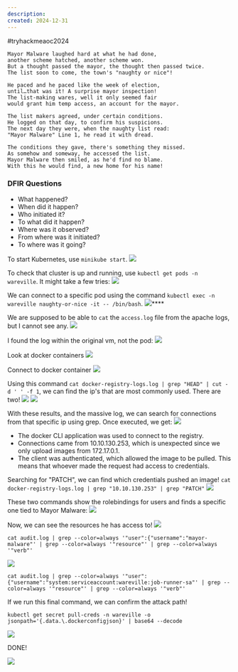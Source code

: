 ```yaml
---
description: 
created: 2024-12-31
---
```

#tryhackmeaoc2024
```
Mayor Malware laughed hard at what he had done,
another scheme hatched, another scheme won. 
But a thought passed the mayor, the thought then passed twice. 
The list soon to come, the town's "naughty or nice"!

He paced and he paced like the week of election, 
until…that was it! A surprise mayor inspection! 
The list-making wares, well it only seemed fair
would grant him temp access, an account for the mayor.

The list makers agreed, under certain conditions. 
He logged on that day, to confirm his suspicions.
The next day they were, when the naughty list read:
"Mayor Malware" Line 1, he read it with dread.

The conditions they gave, there's something they missed.
As somehow and someway, he accessed the list.
Mayor Malware then smiled, as he'd find no blame.
With this he would find, a new home for his name!
```

### DFIR Questions
- What happened?
- When did it happen?
- Who initiated it?
- To what did it happen?
- Where was it observed?
- From where was it initiated?
- To where was it going?


To start Kubernetes, use `minikube start`.
![](Pasted%20image%2020241231170959.png)

To check that cluster is up and running, use `kubectl get pods -n wareville`. It might take a few tries:
![](Pasted%20image%2020241231171147.png)

We can connect to a specific pod using the command `kubectl exec -n wareville naughty-or-nice -it -- /bin/bash`.
![](Pasted%20image%2020241231171719.png)****

We are supposed to be able to `cat` the `access.log` file from the apache logs, but I cannot see any.
![](Pasted%20image%2020241231171843.png)

I found the log within the original vm, not the pod:
![](Pasted%20image%2020241231172026.png)

Look at docker containers
![](Pasted%20image%2020241231172404.png)

Connect to docker container
![](Pasted%20image%2020241231172424.png)

Using this command `cat docker-registry-logs.log | grep "HEAD" | cut -d ' ' -f 1`, we can find the ip's that are most commonly used. There are two!
![](Pasted%20image%2020241231173146.png)
![](Pasted%20image%2020241231173148.png)

With these results, and the massive log, we can search for connections from that specific ip using grep. Once executed, we get:
![](Pasted%20image%2020241231173324.png)

- The docker CLI application was used to connect to the registry.
- Connections came from 10.10.130.253, which is unexpected since we only upload images from 172.17.0.1.
- The client was authenticated, which allowed the image to be pulled. This means that whoever made the request had access to credentials.

Searching for "PATCH", we can find which credentials pushed an image!
`cat docker-registry-logs.log | grep "10.10.130.253" | grep "PATCH"`
![](Pasted%20image%2020241231173408.png)

These two commands show the rolebindings for users and finds a specific one tied to Mayor Malware:
![](Pasted%20image%2020241231173915.png)

Now, we can see the resources he has access to!
![](Pasted%20image%2020241231174031.png)

```shell-session
cat audit.log | grep --color=always '"user":{"username":"mayor-malware"' | grep --color=always '"resource"' | grep --color=always '"verb"'
```
![](Pasted%20image%2020241231174443.png)

```shell-session
cat audit.log | grep --color=always '"user":{"username":"system:serviceaccount:wareville:job-runner-sa"' | grep --color=always '"resource"' | grep --color=always '"verb"'
```


If we run this final command, we can confirm the attack path!
```shell-session
kubectl get secret pull-creds -n wareville -o jsonpath='{.data.\.dockerconfigjson}' | base64 --decode
```
![](Pasted%20image%2020241231175124.png)

DONE!

![](Pasted%20image%2020241231183815.png)